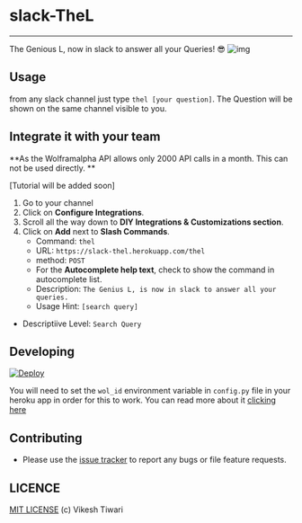 # slack-TheL
--------------
The Genious L, now in slack to answer all your Queries! :sunglasses:
![img](https://github.com/vicky002/slack-TheL/raw/master/theL.gif)



## Usage

from any slack channel just type `thel [your question]`. The Question will be shown on the same channel visible to you.



## Integrate it with your team

**As the Wolframalpha API allows only 2000 API calls in a month. This can not be used directly. **

[Tutorial will be added soon]


1. Go to your channel
2. Click on **Configure Integrations**.
3. Scroll all the way down to **DIY Integrations & Customizations section**.
4. Click on **Add** next to **Slash Commands**.
   - Command: `thel`
   - URL: `https://slack-thel.herokuapp.com/thel`
   - method: `POST`
   - For the **Autocomplete help text**, check to show the command in autocomplete list.
    - Description: `The Genius L, is now in slack to answer all your queries.`
    - Usage Hint: `[search query]`
  - Descriptiive Level: `Search Query`



## Developing

[![Deploy](https://www.herokucdn.com/deploy/button.png)](https://heroku.com/deploy)

You will need to set the `wol_id` environment variable in `config.py` file in your heroku app in order for this to work. You can read more about it [clicking here](https://devcenter.heroku.com/articles/config-vars#setting-up-config-vars-for-a-deployed-application)



## Contributing
- Please use the [issue tracker](https://github.com/vicky002/slack-TheL/issues) to report any bugs or file feature requests.

## LICENCE

[MIT LICENSE](https://github.com/vicky002/slack-TheL/blob/master/LICENSE) (c) Vikesh Tiwari
